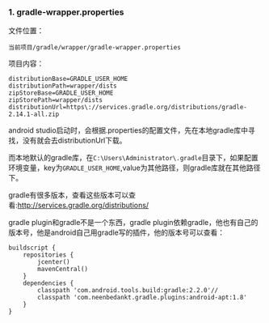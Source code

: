 ### 1. gradle-wrapper.properties
文件位置：
```
当前项目/gradle/wrapper/gradle-wrapper.properties
```
项目内容：
```
distributionBase=GRADLE_USER_HOME
distributionPath=wrapper/dists
zipStoreBase=GRADLE_USER_HOME
zipStorePath=wrapper/dists
distributionUrl=https\://services.gradle.org/distributions/gradle-2.14.1-all.zip
```
android studio启动时，会根据.properties的配置文件，先在本地gradle库中寻找，没有就会去distributionUrl下载。

而本地默认的gradle库，在`C:\Users\Administrator\.gradle`目录下，如果配置环境变量，key为`GRADLE_USER_HOME`,value为其他路径，则gradle库就在其他路径下。

gradle有很多版本，查看这些版本可以查看:http://services.gradle.org/distributions/

gradle plugin和gradle不是一个东西，gradle plugin依赖gradle，他也有自己的版本号，他是android自己用gradle写的插件，他的版本号可以查看：
```
buildscript {
    repositories {
        jcenter()
        mavenCentral()
    }
    dependencies {
        classpath 'com.android.tools.build:gradle:2.2.0'// 
        classpath 'com.neenbedankt.gradle.plugins:android-apt:1.8'
    }
}
```
